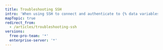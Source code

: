 ```yaml
---
title: Troubleshooting SSH
intro: 'When using SSH to connect and authenticate to {% data variables.product.product_name %}, you may need to troubleshoot unexpected issues that may arise.'
mapTopic: true
redirect_from:
  - /articles/troubleshooting-ssh
versions:
  free-pro-team: '*'
  enterprise-server: '*'
---
```


